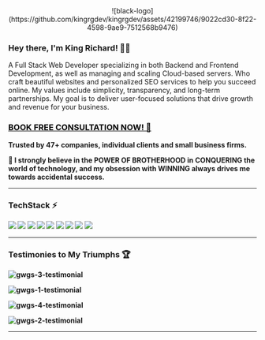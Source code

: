 <center>
![black-logo](https://github.com/kingrgdev/kingrgdev/assets/42199746/9022cd30-8f22-4598-9ae9-7512568b9476)
</center>

### Hey there, I'm King Richard! 👋👑

A Full Stack Web Developer specializing in both Backend and Frontend Development, as well as managing and scaling Cloud-based servers. Who craft beautiful websites and personalized SEO services to help you succeed online. My values include simplicity, transparency, and long-term partnerships. My goal is to deliver user-focused solutions that drive growth and revenue for your business.

### <a href="https://guevarawebgraphics.com/contact-us" target="_blank" style="color:#000;">BOOK FREE CONSULTATION NOW! 🤙</a>

<b>Trusted by 47+ companies, individual clients and small business firms.</em>

🧠 I strongly believe in the <b>POWER OF BROTHERHOOD<b> in <b>CONQUERING</b> the world of technology, and my obsession with WINNING always drives me towards accidental success.

---

### TechStack ⚡

<img src="https://img.shields.io/badge/-PHP-777BB4?style=flat-square&logo=php&logoColor=FFFFFF"> <img src="https://img.shields.io/badge/-HTML5-E34F26?style=flat-square&logo=html5&logoColor=FFFFFF">
<img src="https://img.shields.io/badge/-CSS3-1572B6?style=flat-square&logo=css3&logoColor=FFFFFF">
<img src="https://img.shields.io/badge/-JavaScript-F7DF1E?style=flat-square&logo=javascript&logoColor=FFFFFF">
<img src="https://img.shields.io/badge/-Bootstrap-7952B3?style=flat-square&logo=bootstrap&logoColor=FFFFFF">
<img src="https://img.shields.io/badge/-Laravel-FF2D20?style=flat-square&logo=laravel&logoColor=FFFFFF">
<img src="https://img.shields.io/badge/-VueJS-4FC08D?style=flat-square&logo=vue.js&logoColor=FFFFFF">
<img src="https://img.shields.io/badge/-MySQL-4479A1?style=flat-square&logo=mysql&logoColor=FFFFFF">
<img src="https://img.shields.io/badge/-Git-F05032?style=flat-square&logo=git&logoColor=FFFFFF">

---

### Testimonies to My Triumphs 🏆

![gwgs-3-testimonial](https://github.com/kingrgdev/kingrgdev/assets/42199746/3dd5577b-5c45-4327-bbcb-3c3e2bbb6252)

![gwgs-1-testimonial](https://github.com/kingrgdev/kingrgdev/assets/42199746/97b9709d-0f75-4938-946d-0a0a7df26309)

![gwgs-4-testimonial](https://github.com/kingrgdev/kingrgdev/assets/42199746/6268c410-82b6-4f3e-8348-e1cc0ea779b2)

![gwgs-2-testimonial](https://github.com/kingrgdev/kingrgdev/assets/42199746/a17cc214-b16f-4a05-b308-0944a5822f2c)


---
<!--
Here are some ideas to get you started:

- 🔭 I’m currently working on ...
- 🌱 I’m currently learning ...
- 👯 I’m looking to collaborate on ...
- 🤔 I’m looking for help with ...
- 💬 Ask me about ...
- 📫 How to reach me: ...
- 😄 Pronouns: ...
- ⚡ Fun fact: ...
-->

